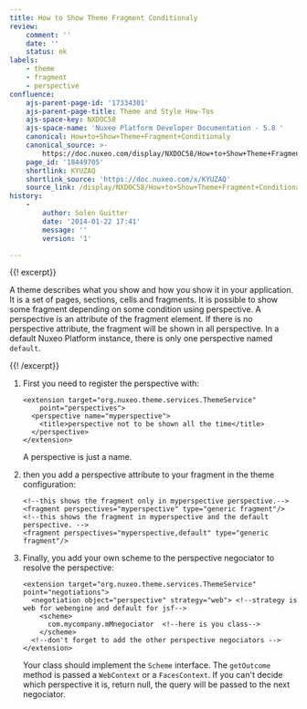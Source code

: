 ```yaml
---
title: How to Show Theme Fragment Conditionaly
review:
    comment: ''
    date: ''
    status: ok
labels:
    - theme
    - fragment
    - perspective
confluence:
    ajs-parent-page-id: '17334301'
    ajs-parent-page-title: Theme and Style How-Tos
    ajs-space-key: NXDOC58
    ajs-space-name: 'Nuxeo Platform Developer Documentation - 5.8 '
    canonical: How+to+Show+Theme+Fragment+Conditionaly
    canonical_source: >-
        https://doc.nuxeo.com/display/NXDOC58/How+to+Show+Theme+Fragment+Conditionaly
    page_id: '18449705'
    shortlink: KYUZAQ
    shortlink_source: 'https://doc.nuxeo.com/x/KYUZAQ'
    source_link: /display/NXDOC58/How+to+Show+Theme+Fragment+Conditionaly
history:
    - 
        author: Solen Guitter
        date: '2014-01-22 17:41'
        message: ''
        version: '1'

---
```

{{! excerpt}}

A theme describes what you show and how you show it in your application. It is a set of pages, sections, cells and fragments. It is possible to show some fragment depending on some condition using perspective. A perspective is an attribute of the fragment element. If there is no perspective attribute, the fragment will be shown in all perspective. In a default Nuxeo Platform instance, there is only one perspective named `default`.

{{! /excerpt}}

1.  First you need to register the perspective with:

    ```
    <extension target="org.nuxeo.theme.services.ThemeService"
        point="perspectives">
      <perspective name="myperspective">
        <title>perspective not to be shown all the time</title>
      </perspective>
    </extension>

    ```

    A perspective is just a name.

2.  then you add a perspective attribute to your fragment in the theme configuration:

    ```
    <!--this shows the fragment only in myperspective perspective.-->
    <fragment perspectives="myperspective" type="generic fragment"/>
    <!--this shows the fragment in myperspective and the default perspective. -->
    <fragment perspectives="myperspective,default" type="generic fragment"/>

    ```

3.  Finally, you add your own scheme&nbsp;to the perspective negociator to resolve the perspective:

    ```
    <extension target="org.nuxeo.theme.services.ThemeService" point="negotiations">
      <negotiation object="perspective" strategy="web"> <!--strategy is web for webengine and default for jsf-->
        <scheme>
          com.mycompany.mMnegociator  <!--here is you class-->
        </scheme>
      <!--don't forget to add the other perspective negociators -->
    </extension>

    ```

    Your class should implement the `Scheme` interface. The `getOutcome` method is passed a `WebContext` or a `FacesContext`. If you can't decide which perspective it is, return null, the query will be passed to the next negociator.